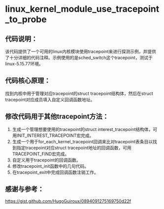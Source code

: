 # linux_kernel_module_use_tracepoint_to_probe

## 代码说明：

该代码提供了一个可用的linux内核模块使用tracepoint来进行探测示例，并提供了十分详细的代码注释。示例使用的是sched_switch这个tracepoint，测试于linux-5.15.77环境。

## 代码核心原理：

找到内核中用于管理对应tracepoint的struct tracepoint结构体，然后在struct tracepoint对应成员填入自定义回调函数地址。

## 修改代码用于其他tracepoint方法：

1. 生成一个管理想要使用的tracepoint的struct interest_tracepoint结构体，可用INIT_INTEREST_TRACEPOINT宏完成。
2. 生成一个用于for_each_kernel_tracepoint回调来比对tracepoint表条目以找到指定tracepoint对应struct tracepoint地址的回调函数，可用TRACEPOINT_FIND宏完成。
3. 自定义用于tracepoint的回调函数。
4. 修改tracepoint_init函数中的几句代码。
5. 在tracepoint_exit中完成回调函数注销工作。

## 感谢与参考：

https://gist.github.com/HugoGuiroux/0894091275169750d22f 

